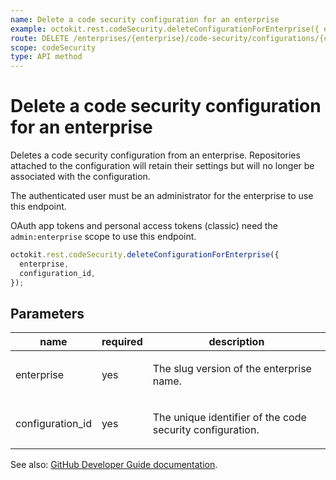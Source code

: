 ```yaml
---
name: Delete a code security configuration for an enterprise
example: octokit.rest.codeSecurity.deleteConfigurationForEnterprise({ enterprise, configuration_id })
route: DELETE /enterprises/{enterprise}/code-security/configurations/{configuration_id}
scope: codeSecurity
type: API method
---
```


# Delete a code security configuration for an enterprise

Deletes a code security configuration from an enterprise.
Repositories attached to the configuration will retain their settings but will no longer be associated with
the configuration.

The authenticated user must be an administrator for the enterprise to use this endpoint.

OAuth app tokens and personal access tokens (classic) need the `admin:enterprise` scope to use this endpoint.

```js
octokit.rest.codeSecurity.deleteConfigurationForEnterprise({
  enterprise,
  configuration_id,
});
```

## Parameters

<table>
  <thead>
    <tr>
      <th>name</th>
      <th>required</th>
      <th>description</th>
    </tr>
  </thead>
  <tbody>
    <tr><td>enterprise</td><td>yes</td><td>

The slug version of the enterprise name.

</td></tr>
<tr><td>configuration_id</td><td>yes</td><td>

The unique identifier of the code security configuration.

</td></tr>
  </tbody>
</table>

See also: [GitHub Developer Guide documentation](https://docs.github.com/rest/code-security/configurations#delete-a-code-security-configuration-for-an-enterprise).
